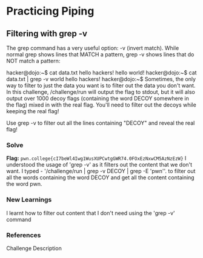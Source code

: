 # Practicing Piping

## Filtering with grep -v
The grep command has a very useful option: -v (invert match). While normal grep shows lines that MATCH a pattern, grep -v shows lines that do NOT match a pattern:

hacker@dojo:~$ cat data.txt
hello hackers!
hello world!
hacker@dojo:~$ cat data.txt | grep -v world
hello hackers!
hacker@dojo:~$
Sometimes, the only way to filter to just the data you want is to filter out the data you don't want. In this challenge, /challenge/run will output the flag to stdout, but it will also output over 1000 decoy flags (containing the word DECOY somewhere in the flag) mixed in with the real flag. You'll need to filter out the decoys while keeping the real flag!

Use grep -v to filter out all the lines containing "DECOY" and reveal the real flag!

### Solve
**Flag:** `pwn.college{cI7beWl4Iwg1WusXUPCwtgGWR74.0FOxEzNxwCM5AzNzEzW}`
I understood the usage of 'grep -v' as it filters out the content that we don't want.
I typed - '/challenge/run | grep -v DECOY | grep -E 'pwn''. to filter out all the words containing the word DECOY and get all the content containing the word pwn.

### New Learnings
I learnt how to filter out content that I don't need using the 'grep -v' command

### References 
Challenge Description
